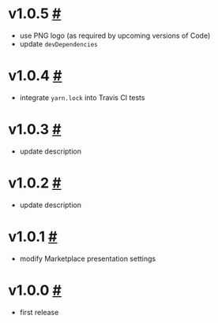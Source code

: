 # v1.0.5 [#](https://github.com/idleberg/vscode-subway/releases/tag/1.0.5)

- use PNG logo (as required by upcoming versions of Code)
- update `devDependencies`

# v1.0.4 [#](https://github.com/idleberg/vscode-subway-dark/releases/tag/1.0.4)

- integrate `yarn.lock` into Travis CI tests

# v1.0.3 [#](https://github.com/idleberg/vscode-subway-dark/releases/tag/1.0.3)

- update description

# v1.0.2 [#](https://github.com/idleberg/vscode-subway-dark/releases/tag/1.0.2)

- update description

# v1.0.1 [#](https://github.com/idleberg/vscode-subway-dark/releases/tag/1.0.1)

- modify Marketplace presentation settings

# v1.0.0 [#](https://github.com/idleberg/vscode-subway-dark/releases/tag/1.0.0)

- first release

